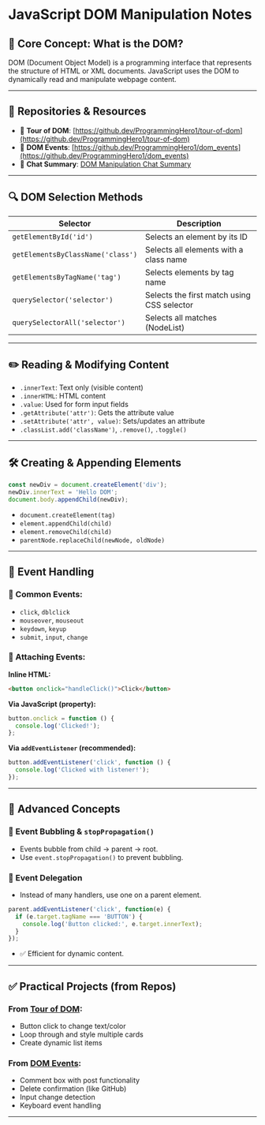 
# JavaScript DOM Manipulation Notes

## 🧠 Core Concept: What is the DOM?
DOM (Document Object Model) is a programming interface that represents the structure of HTML or XML documents. JavaScript uses the DOM to dynamically read and manipulate webpage content.

---

## 📁 Repositories & Resources

- 🔗 **Tour of DOM**: [https://github.dev/ProgrammingHero1/tour-of-dom](https://github.dev/ProgrammingHero1/tour-of-dom)
- 🔗 **DOM Events**: [https://github.dev/ProgrammingHero1/dom_events](https://github.dev/ProgrammingHero1/dom_events)
- 🧠 **Chat Summary**: [DOM Manipulation Chat Summary](https://chatgpt.com/c/68510741-644c-8012-843e-85b293a58688)

---

## 🔍 DOM Selection Methods

| Selector                         | Description                                 |
|----------------------------------|---------------------------------------------|
| `getElementById('id')`           | Selects an element by its ID                |
| `getElementsByClassName('class')`| Selects all elements with a class name      |
| `getElementsByTagName('tag')`    | Selects elements by tag name                |
| `querySelector('selector')`      | Selects the first match using CSS selector  |
| `querySelectorAll('selector')`   | Selects all matches (NodeList)              |

---

## ✏️ Reading & Modifying Content

- `.innerText`: Text only (visible content)
- `.innerHTML`: HTML content
- `.value`: Used for form input fields
- `.getAttribute('attr')`: Gets the attribute value
- `.setAttribute('attr', value)`: Sets/updates an attribute
- `.classList.add('className')`, `.remove()`, `.toggle()`

---

## 🛠️ Creating & Appending Elements

```js
const newDiv = document.createElement('div');
newDiv.innerText = 'Hello DOM';
document.body.appendChild(newDiv);
```

- `document.createElement(tag)`
- `element.appendChild(child)`
- `element.removeChild(child)`
- `parentNode.replaceChild(newNode, oldNode)`

---

## 🧩 Event Handling

### 🔸 Common Events:
- `click`, `dblclick`
- `mouseover`, `mouseout`
- `keydown`, `keyup`
- `submit`, `input`, `change`

### 🔸 Attaching Events:

**Inline HTML:**
```html
<button onclick="handleClick()">Click</button>
```

**Via JavaScript (property):**
```js
button.onclick = function () {
  console.log('Clicked!');
};
```

**Via `addEventListener` (recommended):**
```js
button.addEventListener('click', function () {
  console.log('Clicked with listener!');
});
```

---

## 🧠 Advanced Concepts

### 🔹 Event Bubbling & `stopPropagation()`
- Events bubble from child → parent → root.
- Use `event.stopPropagation()` to prevent bubbling.

### 🔹 Event Delegation
- Instead of many handlers, use one on a parent element.
```js
parent.addEventListener('click', function(e) {
  if (e.target.tagName === 'BUTTON') {
    console.log('Button clicked:', e.target.innerText);
  }
});
```
- ✅ Efficient for dynamic content.

---

## ✅ Practical Projects (from Repos)

### From [Tour of DOM](https://github.dev/ProgrammingHero1/tour-of-dom):
- Button click to change text/color
- Loop through and style multiple cards
- Create dynamic list items

### From [DOM Events](https://github.dev/ProgrammingHero1/dom_events):
- Comment box with post functionality
- Delete confirmation (like GitHub)
- Input change detection
- Keyboard event handling

---

